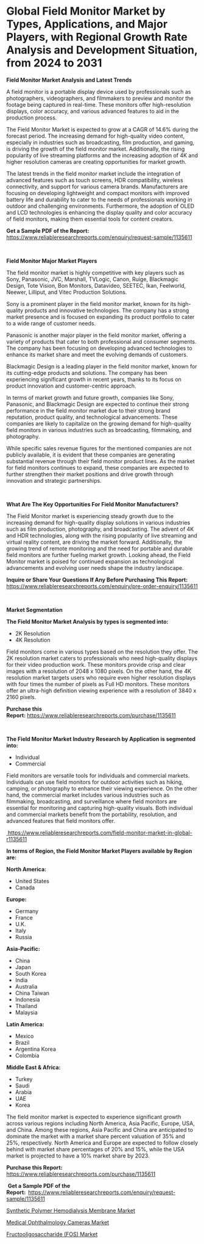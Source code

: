 <p><h1>Global Field Monitor Market by Types, Applications, and Major Players, with Regional Growth Rate Analysis and Development Situation, from 2024 to 2031</h1></p><p><strong>Field Monitor Market Analysis and Latest Trends</strong></p>
<p><p>A field monitor is a portable display device used by professionals such as photographers, videographers, and filmmakers to preview and monitor the footage being captured in real-time. These monitors offer high-resolution displays, color accuracy, and various advanced features to aid in the production process.</p><p>The Field Monitor Market is expected to grow at a CAGR of 14.6% during the forecast period. The increasing demand for high-quality video content, especially in industries such as broadcasting, film production, and gaming, is driving the growth of the field monitor market. Additionally, the rising popularity of live streaming platforms and the increasing adoption of 4K and higher resolution cameras are creating opportunities for market growth.</p><p>The latest trends in the field monitor market include the integration of advanced features such as touch screens, HDR compatibility, wireless connectivity, and support for various camera brands. Manufacturers are focusing on developing lightweight and compact monitors with improved battery life and durability to cater to the needs of professionals working in outdoor and challenging environments. Furthermore, the adoption of OLED and LCD technologies is enhancing the display quality and color accuracy of field monitors, making them essential tools for content creators.</p></p>
<p><strong>Get a Sample PDF of the Report:&nbsp;</strong> <a href="https://www.reliableresearchreports.com/enquiry/request-sample/1135611">https://www.reliableresearchreports.com/enquiry/request-sample/1135611</a></p>
<p>&nbsp;</p>
<p><strong>Field Monitor Major Market Players</strong></p>
<p><p>The field monitor market is highly competitive with key players such as Sony, Panasonic, JVC, Marshall, TVLogic, Canon, Ruige, Blackmagic Design, Tote Vision, Bon Monitors, Datavideo, SEETEC, Ikan, Feelworld, Neewer, Lilliput, and Vitec Production Solutions. </p><p>Sony is a prominent player in the field monitor market, known for its high-quality products and innovative technologies. The company has a strong market presence and is focused on expanding its product portfolio to cater to a wide range of customer needs.</p><p>Panasonic is another major player in the field monitor market, offering a variety of products that cater to both professional and consumer segments. The company has been focusing on developing advanced technologies to enhance its market share and meet the evolving demands of customers.</p><p>Blackmagic Design is a leading player in the field monitor market, known for its cutting-edge products and solutions. The company has been experiencing significant growth in recent years, thanks to its focus on product innovation and customer-centric approach.</p><p>In terms of market growth and future growth, companies like Sony, Panasonic, and Blackmagic Design are expected to continue their strong performance in the field monitor market due to their strong brand reputation, product quality, and technological advancements. These companies are likely to capitalize on the growing demand for high-quality field monitors in various industries such as broadcasting, filmmaking, and photography.</p><p>While specific sales revenue figures for the mentioned companies are not publicly available, it is evident that these companies are generating substantial revenue through their field monitor product lines. As the market for field monitors continues to expand, these companies are expected to further strengthen their market positions and drive growth through innovation and strategic partnerships.</p></p>
<p>&nbsp;</p>
<p><strong>What Are The Key Opportunities For Field Monitor Manufacturers?</strong></p>
<p><p>The Field Monitor market is experiencing steady growth due to the increasing demand for high-quality display solutions in various industries such as film production, photography, and broadcasting. The advent of 4K and HDR technologies, along with the rising popularity of live streaming and virtual reality content, are driving the market forward. Additionally, the growing trend of remote monitoring and the need for portable and durable field monitors are further fueling market growth. Looking ahead, the Field Monitor market is poised for continued expansion as technological advancements and evolving user needs shape the industry landscape.</p></p>
<p><strong>Inquire or Share Your Questions If Any Before Purchasing This Report:</strong> <a href="https://www.reliableresearchreports.com/enquiry/pre-order-enquiry/1135611">https://www.reliableresearchreports.com/enquiry/pre-order-enquiry/1135611</a></p>
<p>&nbsp;</p>
<p><strong>Market Segmentation</strong></p>
<p><strong>The Field Monitor Market Analysis by types is segmented into:</strong></p>
<p><ul><li>2K Resolution</li><li>4K Resolution</li></ul></p>
<p><p>Field monitors come in various types based on the resolution they offer. The 2K resolution market caters to professionals who need high-quality displays for their video production work. These monitors provide crisp and clear images with a resolution of 2048 x 1080 pixels. On the other hand, the 4K resolution market targets users who require even higher resolution displays with four times the number of pixels as Full HD monitors. These monitors offer an ultra-high definition viewing experience with a resolution of 3840 x 2160 pixels.</p></p>
<p><strong>Purchase this Report:&nbsp;</strong><a href="https://www.reliableresearchreports.com/purchase/1135611">https://www.reliableresearchreports.com/purchase/1135611</a></p>
<p>&nbsp;</p>
<p><strong>The Field Monitor Market Industry Research by Application is segmented into:</strong></p>
<p><ul><li>Individual</li><li>Commercial</li></ul></p>
<p><p>Field monitors are versatile tools for individuals and commercial markets. Individuals can use field monitors for outdoor activities such as hiking, camping, or photography to enhance their viewing experience. On the other hand, the commercial market includes various industries such as filmmaking, broadcasting, and surveillance where field monitors are essential for monitoring and capturing high-quality visuals. Both individual and commercial markets benefit from the portability, resolution, and advanced features that field monitors offer.</p></p>
<p><a href="https://www.reliableresearchreports.com/field-monitor-market-in-global-r1135611">&nbsp;https://www.reliableresearchreports.com/field-monitor-market-in-global-r1135611</a></p>
<p><strong>In terms of Region, the Field Monitor Market Players available by Region are:</strong></p>
<p>
    <p> <strong> North America: </strong>
        <ul>
            <li>United States</li>
            <li>Canada</li>
        </ul>
        </p> 
    <p> <strong> Europe: </strong>
        <ul>
            <li>Germany</li>
            <li>France</li>
            <li>U.K.</li>
            <li>Italy</li>
            <li>Russia</li>
        </ul>
        </p> 
    <p> <strong> Asia-Pacific: </strong>
        <ul>
            <li>China</li>
            <li>Japan</li>
            <li>South Korea</li>
            <li>India</li>
            <li>Australia</li>
            <li>China Taiwan</li>
            <li>Indonesia</li>
            <li>Thailand</li>
            <li>Malaysia</li>
        </ul>
        </p> 
    <p> <strong> Latin America: </strong>
        <ul>
            <li>Mexico</li>
            <li>Brazil</li>
            <li>Argentina Korea</li>
            <li>Colombia</li>
        </ul>
        </p> 
    <p> <strong> Middle East & Africa: </strong>
        <ul>
            <li>Turkey</li>
            <li>Saudi</li>
            <li>Arabia</li>
            <li>UAE</li>
            <li>Korea</li>
        </ul>
    </p>
    </p>
<p><p>The field monitor market is expected to experience significant growth across various regions including North America, Asia Pacific, Europe, USA, and China. Among these regions, Asia Pacific and China are anticipated to dominate the market with a market share percent valuation of 35% and 25%, respectively. North America and Europe are expected to follow closely behind with market share percentages of 20% and 15%, while the USA market is projected to have a 10% market share by 2023.</p></p>
<p><strong>Purchase this Report: </strong><a href="https://www.reliableresearchreports.com/purchase/1135611">https://www.reliableresearchreports.com/purchase/1135611</a></p>
<p>&nbsp;<strong>Get a Sample PDF of the Report:&nbsp;&nbsp;</strong><a href="https://www.reliableresearchreports.com/enquiry/request-sample/1135611">https://www.reliableresearchreports.com/enquiry/request-sample/1135611</a></p>
<p><strong></strong></p>
<p><p><a href="https://www.linkedin.com/pulse/synthetic-polymer-hemodialysis-membrane-market-size-cagr-x4xme?trackingId=LUaDXsJR5HDztnDwZlT9%2Bg%3D%3D">Synthetic Polymer Hemodialysis Membrane Market</a></p><p><a href="https://www.linkedin.com/pulse/medical-ophthalmology-cameras-market-trends-analysis-forecasted-etgbe?trackingId=VxLE2Y1%2F977ypkULKRyNEw%3D%3D">Medical Ophthalmology Cameras Market</a></p><p><a href="https://www.linkedin.com/pulse/fructooligosaccharide-fosnbspmarket-focuses-market-share-kzdhe?trackingId=22p4r4ZCft%2BH6%2BFyGuuIlA%3D%3D">Fructooligosaccharide (FOS) Market</a></p></p>